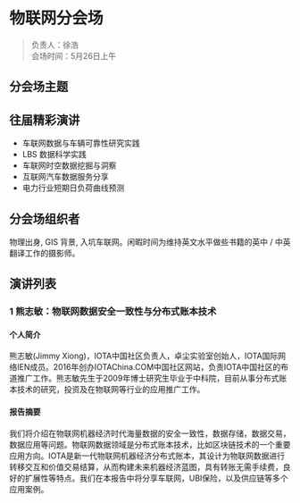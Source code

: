 # 物联网分会场

> 负责人：徐浩  
> 会场时间：5月26日上午  

## 分会场主题

## 往届精彩演讲

- 车联网数据与车辆可靠性研究实践
- LBS 数据科学实践
- 车联网时空数据挖掘与洞察
- 互联网汽车数据服务分享
- 电力行业短期日负荷曲线预测

## 分会场组织者

物理出身, GIS 背景, 入坑车联网。闲暇时间为维持英文水平做些书籍的英中 / 中英翻译工作的摄影师。

## 演讲列表

### 1 熊志敏：物联网数据安全一致性与分布式账本技术

#### 个人简介

熊志敏(Jimmy Xiong)，IOTA中国社区负责人，卓尘实验室创始人，IOTA国际网络IEN成员。2016年创办IOTAChina.COM中国社区网站，负责IOTA中国社区的布道推广工作。熊志敏先生于2009年博士研究生毕业于中科院，目前从事分布式账本技术的研究，投资及在物联网等行业的应用推广工作。

#### 报告摘要

我们将介绍在物联网机器经济时代海量数据的安全一致性，数据存储，数据交易，数据应用等问题。物联网数据领域是分布式账本技术，比如区块链技术的一个重要应用方向。IOTA是新一代物联网机器经济分布式账本，其设计为物联网数据进行转移交互和价值交易结算，从而构建未来机器经济蓝图，具有转账无需手续费，良好的扩展性等特点。我们在本报告中将分享车联网，UBI保险，以及供应链等多个应用案例。

